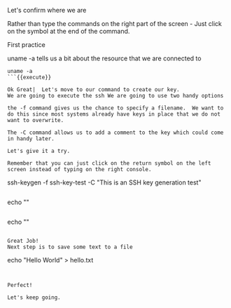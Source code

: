 Let's confirm where we are

Rather than type the commands on the right part of the screen - Just click on the symbol at the end of the command.

First practice

uname -a tells us a bit about the resource that we are connected to

```
uname -a
```{{execute}}

Ok Great|  Let's move to our command to create our key.
We are going to execute the ssh We are going to use two handy options

the -f command gives us the chance to specify a filename.  We want to do this since most systems already have keys in place that we do not want to overwrite.

The -C command allows us to add a comment to the key which could come in handy later.

Let's give it a try.  

Remember that you can just click on the return symbol on the left screen instead of typing on the right console.

```
ssh-keygen -f ssh-key-test -C "This is an SSH key generation test"
```{{execute}}

```
echo ""
```{{execute no-newline}}

```
echo ""
```{{execute no-newline}}

Great Job!
Next step is to save some text to a file

```
echo "Hello World" > hello.txt
```{{execute}}


Perfect!

Let's keep going.